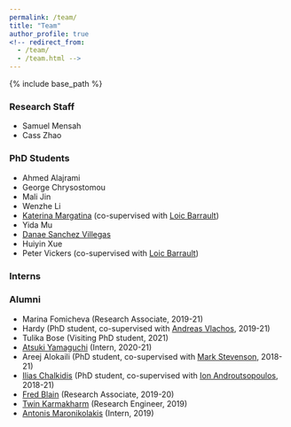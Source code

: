 ```yaml
---
permalink: /team/
title: "Team"
author_profile: true
<!-- redirect_from: 
  - /team/
  - /team.html -->
---
```


{% include base_path %}

### Research Staff

* Samuel Mensah 
* Cass Zhao


### PhD Students

* Ahmed Alajrami
* George Chrysostomou
* Mali Jin
* Wenzhe Li 
* [Katerina Margatina](https://katerinamargatina.github.io/) (co-supervised with [Loic Barrault](https://loicbarrault.github.io/))
* Yida Mu
* [Danae Sanchez Villegas](https://staffwww.dcs.shef.ac.uk/people/D.Sanchez_Villegas/)
* Huiyin Xue
* Peter Vickers (co-supervised with [Loic Barrault](https://loicbarrault.github.io/))




### Interns



### Alumni

* Marina Fomicheva (Research Associate, 2019-21)
* Hardy (PhD student, co-supervised with [Andreas Vlachos](https://andreasvlachos.github.io/), 2019-21)
* Tulika Bose (Visiting PhD student, 2021)
* [Atsuki Yamaguchi](https://gucci-j.github.io/about/) (Intern, 2020-21)
* Areej Alokaili (PhD student, co-supervised with [Mark Stevenson](https://staffwww.dcs.shef.ac.uk/people/M.Stevenson/bio.html), 2018-21)
* [Ilias Chalkidis](https://iliaschalkidis.github.io/) (PhD student, co-supervised with [Ion Androutsopoulos](http://www2.aueb.gr/users/ion//), 2018-21)
* [Fred Blain](https://fredblain.org/) (Research Associate, 2019-20)
* [Twin Karmakharm](https://www.twin.uk.com/) (Research Engineer, 2019)
* [Antonis Maronikolakis](https://antmarakis.github.io/)  (Intern, 2019)




